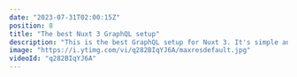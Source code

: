 ```yaml
---
date: "2023-07-31T02:00:15Z"
position: 8
title: "The best Nuxt 3 GraphQL setup"
description: "This is the best GraphQL setup for Nuxt 3. It's simple and effective. It features automatic code generation and typing of schemas. This is awesome.\n\nFind the module here: https://github.com/Diizzayy/nuxt-graphql-client\n\nFollow me here:\nWebsite: https://timbenniks.dev\nTwitter: https://twitter.com/timbenniks\nGithub: https://github.com/timbenniks"
image: "https://i.ytimg.com/vi/q282BIqYJ6A/maxresdefault.jpg"
videoId: "q282BIqYJ6A"
---
```


